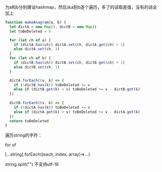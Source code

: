 为a和b分别建设hashmap，然后从a到b逐个遍历，多了的话取差值，没有的话全加上

```js
function makeAnagram(a, b) {
  let dictA = new Map(), dictB = new Map()
  let toBeDeleted = 0

  for (let ch of a) {
    if (dictA.has(ch)) dictA.set(ch, dictA.get(ch) + 1)
    else dictA.set(ch, 1)
  }
  for (let ch of b) {
    if (dictB.has(ch)) dictB.set(ch, dictB.get(ch) + 1)
    else dictB.set(ch, 1)
  }

  dictA.forEach((v, k) => {
    if (!dictB.has(k)) toBeDeleted += v
    else if (dictB.get(k) < v) toBeDeleted += v - dictB.get(k)
  })
  
  dictB.forEach((v, k) => {
    if (!dictA.has(k)) toBeDeleted += v
    else if (dictA.get(k) < v) toBeDeleted += v - dictA.get(k)
  })
  return toBeDeleted
}
```





遍历string的字符：

for of

[...string].forEach((each, index, array)=>...)

string.split("") 不支持utf-16